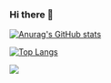 ### Hi there 👋

<!--
**ericomonteiro/ericomonteiro** is a ✨ _special_ ✨ repository because its `README.md` (this file) appears on your GitHub profile.

Here are some ideas to get you started:

- 🔭 I’m currently working on ...
- 🌱 I’m currently learning ...
- 👯 I’m looking to collaborate on ...
- 🤔 I’m looking for help with ...
- 💬 Ask me about ...
- 📫 How to reach me: ...
- 😄 Pronouns: ...
- ⚡ Fun fact: ...
-->


[![Anurag's GitHub stats](https://github-readme-stats.vercel.app/api?username=ericomonteiro&include_all_commits=true&hide=prs,issues,contribs&count_private=true&show_icons=true&theme=radical)](https://github.com/anuraghazra/github-readme-stats)

[![Top Langs](https://github-readme-stats.vercel.app/api/top-langs/?username=ericomonteiro&theme=radical)](https://github.com/anuraghazra/github-readme-stats)

<a href="https://www.linkedin.com/in/ericomonteiro/" target="_blank"><img src="https://img.shields.io/badge/-LinkedIn-%230077B5?style=for-the-badge&logo=linkedin&logoColor=white"></a>
